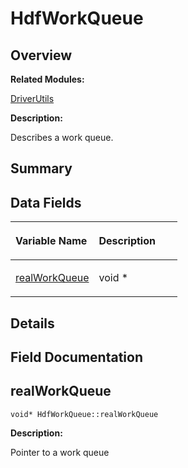 # HdfWorkQueue<a name="EN-US_TOPIC_0000001054799599"></a>

## **Overview**<a name="section539856721093530"></a>

**Related Modules:**

[DriverUtils](driverutils.md)

**Description:**

Describes a work queue. 

## **Summary**<a name="section648169534093530"></a>

## Data Fields<a name="pub-attribs"></a>

<a name="table1068453304093530"></a>
<table><thead align="left"><tr id="row1519784562093530"><th class="cellrowborder" valign="top" width="50%" id="mcps1.1.3.1.1"><p id="p60824523093530"><a name="p60824523093530"></a><a name="p60824523093530"></a>Variable Name</p>
</th>
<th class="cellrowborder" valign="top" width="50%" id="mcps1.1.3.1.2"><p id="p326769009093530"><a name="p326769009093530"></a><a name="p326769009093530"></a>Description</p>
</th>
</tr>
</thead>
<tbody><tr id="row114032579093530"><td class="cellrowborder" valign="top" width="50%" headers="mcps1.1.3.1.1 "><p id="p1822679629093530"><a name="p1822679629093530"></a><a name="p1822679629093530"></a><a href="hdfworkqueue.md#adb240b1f3c419e4b3fc6a7a772216cde">realWorkQueue</a></p>
</td>
<td class="cellrowborder" valign="top" width="50%" headers="mcps1.1.3.1.2 "><p id="p598701863093530"><a name="p598701863093530"></a><a name="p598701863093530"></a>void * </p>
</td>
</tr>
</tbody>
</table>

## **Details**<a name="section477052515093530"></a>

## **Field Documentation**<a name="section1660827597093530"></a>

## realWorkQueue<a name="adb240b1f3c419e4b3fc6a7a772216cde"></a>

```
void* HdfWorkQueue::realWorkQueue
```

 **Description:**

Pointer to a work queue 

